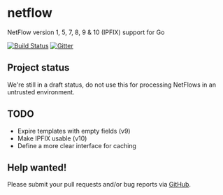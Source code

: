 # netflow
NetFlow version 1, 5, 7, 8, 9 &amp; 10 (IPFIX) support for Go

[![Build Status](https://travis-ci.org/tehmaze/netflow.svg?branch=master)](https://travis-ci.org/tehmaze/netflow)
[![Gitter](https://badges.gitter.im/Join%20Chat.svg)](https://gitter.im/tehmaze/netflow)

## Project status

We're still in a draft status, do not use this for processing NetFlows in an
untrusted environment.

## TODO

* Expire templates with empty fields (v9)
* Make IPFIX usable (v10)
* Define a more clear interface for caching

## Help wanted!

Please submit your pull requests and/or bug reports via [GitHub](https://github.com/tehmaze/netflow/issues).
